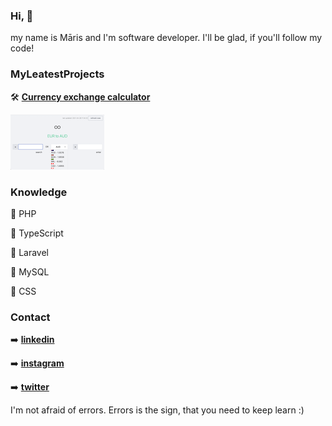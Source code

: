 ### Hi, 👋

my name is Māris and I'm software developer. I'll be glad, if you'll follow my code!

### MyLeatestProjects


:hammer_and_wrench: [**Currency exchange calculator**](https://github.com/mrusins/Currency_exchange)

[![image calc](https://github.com/mrusins/Currency_exchange/blob/master/public/img/redme_s.png)](https://github.com/mrusins/Currency_exchange)

### Knowledge

:briefcase: PHP

:briefcase: TypeScript

:briefcase: Laravel

:briefcase: MySQL

:briefcase: CSS

### Contact


:arrow_right: [**linkedin**](https://linkedin.com/in/maris-rusins/)

:arrow_right: [**instagram**](https://instagram.com/mrusins/)

:arrow_right: [**twitter**](https://twitter.com/mrusins)



I'm not afraid of errors. Errors is the sign, that you need to keep learn :)

